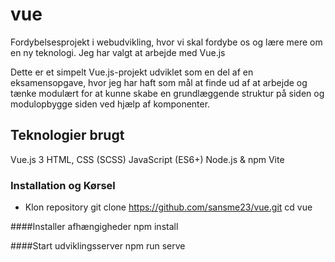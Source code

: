 # vue
Fordybelsesprojekt i webudvikling, hvor vi skal fordybe os og lære mere om en ny teknologi. Jeg har valgt at arbejde med Vue.js

Dette er et simpelt Vue.js-projekt udviklet som en del af en eksamensopgave, hvor jeg har haft som mål at finde ud af at arbejde og tænke modulært for at kunne skabe en grundlæggende struktur på siden og modulopbygge siden ved hjælp af komponenter.

## Teknologier brugt
Vue.js 3
HTML, CSS (SCSS)
JavaScript (ES6+)
Node.js & npm
Vite

### Installation og Kørsel
- Klon repository
git clone https://github.com/sansme23/vue.git
cd vue

####Installer afhængigheder
npm install

####Start udviklingsserver
npm run serve

